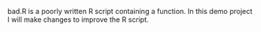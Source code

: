 bad.R is a poorly written R script containing a function.
In this demo project I will make changes to improve the R script.

